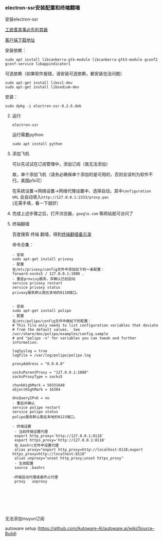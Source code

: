 ### electron-ssr安装配置和终端翻墙

安装electron-ssr

[工欲善其事必先利其器](https://www.jianshu.com/p/fba8637da1e3)

[客户端下载地址](https://github.com/qingshuisiyuan/electron-ssr-backup/releases/download/v0.2.6/electron-ssr-0.2.6.deb)

安装依赖：

```
sudo apt install libcanberra-gtk-module libcanberra-gtk3-module gconf2 gconf-service libappindicator1
```

可选依赖（如果软件报错，请安装可选依赖，都安装也没问题）

``` 
sudo apt-get install libssl-dev 
sudo apt-get install libsodium-dev
```



安装：

```
sudo dpkg -i electron-ssr-0.2.6.deb
```



2. 运行

   ``` 
   electron-ssr
   ```

   运行需要python

   ``` 
   sudo apt install python
   ```

3. 添加飞机

   可以先试试在订阅管理中，添加订阅（我无法添加）

   故，单个添加飞机（请务必确保单个添加的是可用的，否则会误判为软件不行。美国p1s可）

   在系统设置->网络设置->网络代理设置中，选择自动，其中`configuration URL` 会自动填入`http://127.0.0.1:2333/proxy.pac` (无需手填，看一下就好）

4. 完成上述步骤之后，打开浏览器，`google.com` 等网站就可访问了

5. 终端翻墙

   百度搜索 终端 翻墙，得到[终端翻墙备忘录](https://andrewpqc.github.io/2018/04/30/let-the-terminal-penetrate-the-firewall/)

   命令合集：

   ```
   - 安装
   sudo apt-get install privoxy
   - 配置
   在/etc/privoxy/config文件中添加如下的一条配置：
   forward-socks5 / 127.0.0.1:1080 .
   - 重启provixy服务，并确认已经启动
   service privoxy restart
   service privoxy status
   privoxy服务默认跑在本地的8118端口。
   
   
   - 安装
   sudo apt-get install polipo
   - 配置
   在/etc/polipo/config文件中做如下的配置：
   # This file only needs to list configuration variables that deviate
   # from the default values.  See /usr/share/doc/polipo/examples/config.sample
   # and "polipo -v" for variables you can tweak and further information.
   
   logSyslog = true
   logFile = /var/log/polipo/polipo.log
   
   proxyAddress = "0.0.0.0"
   
   socksParentProxy = "127.0.0.1:1080"
   socksProxyType = socks5
   
   chunkHighMark = 50331648
   objectHighMark = 16384
   
   dnsQueryIPv6 = no
   - 重启并确认
   service polipo restart
   service polipo status
   polipo服务默认跑在本地的8123端口。
   
   - 终端设置
   	- 当前终端设置代理
   	export http_proxy=`http://127.0.0.1:8118`
   	export https_proxy='http://127.0.0.1:8118'
   	在.bashrc文件中设置代理
   	alias proxy="export http_proxy=http://localhost:8118;export https_proxy=http://localhost:8118" 
   	alias unproxy="unset http_proxy;unset https_proxy"
   	- 生效配置
   	source .bashrc
   
   -终端启动代理或者终止代理
   	proxy	unproxy
   	
   
   
   ```

   



​	

​			















无法添加muyun订阅



autoware setup (https://github.com/Autoware-AI/autoware.ai/wiki/Source-Build) 

